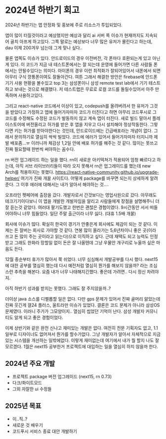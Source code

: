 # 2024년 하반기 회고

2024년 하반기는 앱 안정화 및 홍보에 주로 리소스가 투입되었다.

앱이 많이 터질것이라고 예상했지만 예상과 달리 ai 서버 쪽 이슈가 현재까지도 지속되어 골치 아프게 하고있다. 그쪽 말로는 예상보다 너무 많은 유저가 몰린다고 하는데, dau 이제 200겨우 넘는데 그게 맞나 싶다..

물론 앱쪽도 이슈가 있다. 안드로이드의 경우 이전버전, 각 폰마다 호환되는게 있고 아닌게 있다. 이 코드가 지금 내 테스트폰에서는 잘 되는데 운영에 들어가면 다른 사람들 폰에서는 안될수있다는 의미다. 아이폰의 경우 이런 최적화가 잘되어있어서 내폰에서 되면 아무리 구식 깡통폰이여도 잘돌아간다. 여튼 그래서 해결한 방안은 firebase에 안드폰 기기 사용 현황을 볼수있고 top 3는 삼성폰이니 삼성 remote test lab에서 기기 테스트 하고 보내는 것으로 해결했다. 저 테스트랩은 무료로 로컬 코드를 돌릴수있어서 아주 만족하며 사용하고있다.

그리고 react-native 코드에서 이상이 있고, codepush를 올려버려서 한 유저가 그것을 받았다고 가정하고 앱에 들어가자마자 코드가 터진다고 하면 아무리 코드푸시로 그 코드를 수정해도 수정된 코드가 발동하지 않고 계속 앱이 터진다. 새로 빌드 말아서 플레이스토어에 버전올리고 허가를 받은 후 앱을 지우고 다시 설치해야 정상작동한다. 그렇다면 키는 허가를 받아야한다는 것인데, 안드로이드에는 긴급배포라는 개념이 없다. 그래서 문의하기로 열심히 싹싹 빌었다. 코드에 에러가 있어서 들어가자마자 터지니까 제발 배포좀...ㅠ 이러니까 체감상 1,2일 안에 배포 허가를 해주는 것 같다. 많이는 못쓰고 진짜 필요할때 한번씩 써야하는 꼼수다.

rn 버전 업그레이드 하는 일을 했다. rn이 새로운 아키텍쳐가 적용되어 엄청 빠르다고 하는데, 아직 서브 라이브러리들이 따라 오지 못해서 rn은 업그레이드를 했는데 new Arch를 적용하지는 못했다. https://react-native-community.github.io/upgrade-helper/ 여기가 진짜 개꿀 사이트다. 어떻게 package를 바꾸면 되는지 상세하게 알려준다. 그 이후 에러에 대해서는 내가 알아서 해야하는 것....

오프라인 펫페어에 출장을 갔다. 개발자로서 간것보다는 영업사원으로 갔다. 아무래도 테크기기이다보니 이 앱을 개발한 개발자임을 알리고 사람들에게 장점을 설명해주니 더 잘 듣는것 같았다. 여러대 팔기도했고 한번은 괜찮은 경험이였다. 9시간동안 서서 떠들어야하니 너무 힘들었다. 일단 주말 출근이라 너무 싫다. (대휴 1.5배 개꿀)

회사에 이슈가 많다. 확실히 한국이 경기가 안좋은게 회사에도 체감이 되는 것 같다. 이제는 돈 잘버는 회사로 가야할 것 같다. 연봉 많이 올라가는 5,6년차이니 좋은 곳(이라 쓰고 돈 많이 주는 곳이라고 읽는다)으로 이직하고 싶다. 근데 재택도 되고 능력도 인정 받고 그래도 한화라 망할일 없이 돈은 잘 나올텐데 그냥 우물안 개구리로 누울까 싶은 마음도 든다.

12월 중순부터 휴가가 많아서 쭉 쉬었다. 너무 심심해서 개발공부를 다시 했다. next15에 대한 공부를 열심히 했는데 다시 예전처럼 열심히 뭔가를 해보지 않을까? 라는 조심스런 추측을 해본다. 요즘 내가 너무 나태해지긴했다. 좋은데 가려면.. 다시 정신 차려야지.

아직 하반기 성과를 받지는 못했다. 그래도 잘 주지않을까..?

더이상 java 소스를 디벨롭할 일은 없다. 다만 gps 문제가 있어서 진짜 골머리 앓았는데 진짜 웃긴게 갤24 플러스, 울트라만 이슈가 있었다. 결론은 코드 문제가 아니라 삼성OS 문제였다. 이러니 주가가 그모양이지.. 열심히 씹었던 기억이 난다. 삼성 개발자 커뮤니티도 알게 되고 좋은 경험이었다.

이제 상반기와 같은 완전 신나고 재미있는 개발은 없다. 여전히 전문 기획자도 없고, 1.1일부로 디자이너도 없어져서 뭔가를 할수가없다. 그냥 개발자가 알아서 자체적으로 지금 있는 시스템을 개선하는 일밖에없다. 이렇게 재미없는데 여기에서 내가 뭘 할지 나도 잘 모르겠다. 1월은 next15 공부한거 프로젝트에 대입하는 일을 열심히 하지 않을까 한다.

## 2024년 주요 개발

- 프로젝트 package 버전 업그레이드 (next15, rn 0.73)
- 다크/화이트모드
- 그외 자잘한 ui 수정들

## 2025년 목표

- 이..직..?
- 새로운 것 배우기
- 코드푸시 서비스 종료 대안 개발하기
